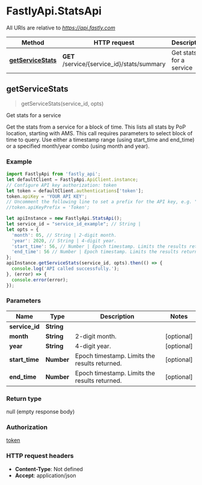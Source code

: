 # FastlyApi.StatsApi

All URIs are relative to *https://api.fastly.com*

Method | HTTP request | Description
------------- | ------------- | -------------
[**getServiceStats**](StatsApi.md#getServiceStats) | **GET** /service/{service_id}/stats/summary | Get stats for a service



## getServiceStats

> getServiceStats(service_id, opts)

Get stats for a service

Get the stats from a service for a block of time. This lists all stats by PoP location, starting with AMS. This call requires parameters to select block of time to query. Use either a timestamp range (using start_time and end_time) or a specified month/year combo (using month and year).

### Example

```javascript
import FastlyApi from 'fastly_api';
let defaultClient = FastlyApi.ApiClient.instance;
// Configure API key authorization: token
let token = defaultClient.authentications['token'];
token.apiKey = 'YOUR API KEY';
// Uncomment the following line to set a prefix for the API key, e.g. "Token" (defaults to null)
//token.apiKeyPrefix = 'Token';

let apiInstance = new FastlyApi.StatsApi();
let service_id = "service_id_example"; // String | 
let opts = {
  'month': 05, // String | 2-digit month.
  'year': 2020, // String | 4-digit year.
  'start_time': 56, // Number | Epoch timestamp. Limits the results returned.
  'end_time': 56 // Number | Epoch timestamp. Limits the results returned.
};
apiInstance.getServiceStats(service_id, opts).then(() => {
  console.log('API called successfully.');
}, (error) => {
  console.error(error);
});

```

### Parameters


Name | Type | Description  | Notes
------------- | ------------- | ------------- | -------------
 **service_id** | **String**|  | 
 **month** | **String**| 2-digit month. | [optional] 
 **year** | **String**| 4-digit year. | [optional] 
 **start_time** | **Number**| Epoch timestamp. Limits the results returned. | [optional] 
 **end_time** | **Number**| Epoch timestamp. Limits the results returned. | [optional] 

### Return type

null (empty response body)

### Authorization

[token](../README.md#token)

### HTTP request headers

- **Content-Type**: Not defined
- **Accept**: application/json

